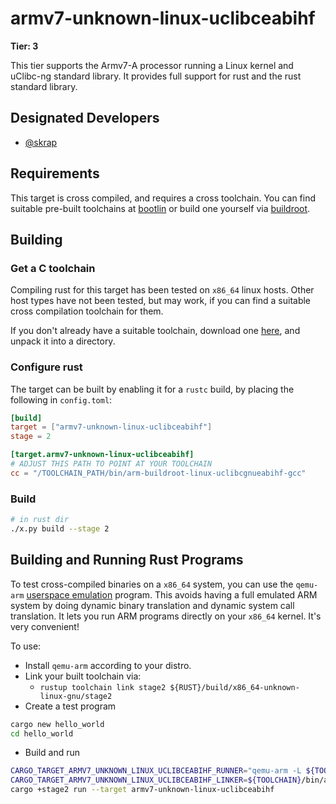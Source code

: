 # armv7-unknown-linux-uclibceabihf

**Tier: 3**

This tier supports the Armv7-A processor running a Linux kernel and uClibc-ng standard library.  It provides full support for rust and the rust standard library.

## Designated Developers

* [@skrap](https://github.com/skrap)

## Requirements

This target is cross compiled, and requires a cross toolchain.  You can find suitable pre-built toolchains at [bootlin](https://toolchains.bootlin.com/) or build one yourself via [buildroot](https://buildroot.org).

## Building

### Get a C toolchain

Compiling rust for this target has been tested on `x86_64` linux hosts.  Other host types have not been tested, but may work, if you can find a suitable cross compilation toolchain for them.

If you don't already have a suitable toolchain, download one [here](https://toolchains.bootlin.com/downloads/releases/toolchains/armv7-eabihf/tarballs/armv7-eabihf--uclibc--bleeding-edge-2021.11-1.tar.bz2), and unpack it into a directory.

### Configure rust

The target can be built by enabling it for a `rustc` build, by placing the following in `config.toml`:

```toml
[build]
target = ["armv7-unknown-linux-uclibceabihf"]
stage = 2

[target.armv7-unknown-linux-uclibceabihf]
# ADJUST THIS PATH TO POINT AT YOUR TOOLCHAIN
cc = "/TOOLCHAIN_PATH/bin/arm-buildroot-linux-uclibcgnueabihf-gcc"
```

### Build

```sh
# in rust dir
./x.py build --stage 2
```

## Building and Running Rust Programs

To test cross-compiled binaries on a `x86_64` system, you can use the `qemu-arm` [userspace emulation](https://qemu-project.gitlab.io/qemu/user/main.html) program.  This avoids having a full emulated ARM system by doing dynamic binary translation and dynamic system call translation.  It lets you run ARM programs directly on your `x86_64` kernel.  It's very convenient!

To use:

* Install `qemu-arm` according to your distro.
* Link your built toolchain via:
  * `rustup toolchain link stage2 ${RUST}/build/x86_64-unknown-linux-gnu/stage2`
* Create a test program

```sh
cargo new hello_world
cd hello_world
```

* Build and run

```sh
CARGO_TARGET_ARMV7_UNKNOWN_LINUX_UCLIBCEABIHF_RUNNER="qemu-arm -L ${TOOLCHAIN}/arm-buildroot-linux-uclibcgnueabihf/sysroot/" \
CARGO_TARGET_ARMV7_UNKNOWN_LINUX_UCLIBCEABIHF_LINKER=${TOOLCHAIN}/bin/arm-buildroot-linux-uclibcgnueabihf-gcc \
cargo +stage2 run --target armv7-unknown-linux-uclibceabihf
```
